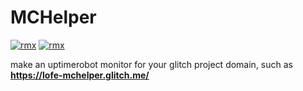 # MCHelper
 
[![rmx](https://depressive.club/sm9l3c9ay.png)](https://glitch.com/edit/#!/remix/lofe-mchelper) [![rmx](https://s.lofe.xyz/b3f72)](https://glitch.com/edit/#!/remix/lofe-mchelper)

make an uptimerobot monitor for your glitch project domain, such as **https://lofe-mchelper.glitch.me/**
